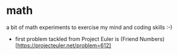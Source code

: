 # math
a bit of math experiments to exercise my mind and coding skills :-)

* first problem tackled from Project Euler is (Friend Numbers)[https://projecteuler.net/problem=612]
